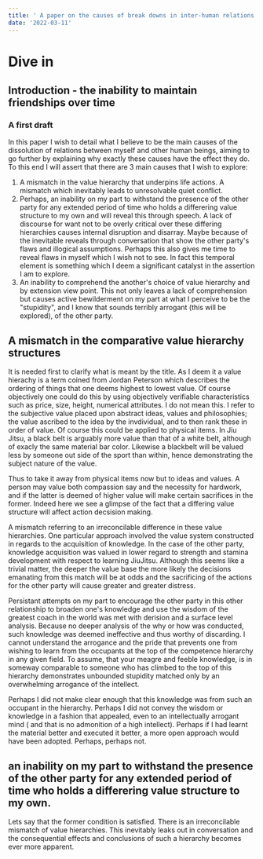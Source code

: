 ```yaml
---
title: ' A paper on the causes of break downs in inter-human relations '
date: '2022-03-11'
---
```


# Dive in

## Introduction - the inability to maintain friendships over time

### A first draft

In this paper I wish to detail what I believe to be the main causes of the
dissolution of relations between myself and other human beings, aiming to go
further by explaining why exactly these causes have the effect they do. To this
end I will assert that there are 3 main causes that I wish to explore:

1. A mismatch in the value hierarchy that underpins life actions. A mismatch
   which inevitably leads to unresolvable quiet conflict.
2. Perhaps, an inability on my part to withstand the presence of the other party
   for any extended period of time who holds a differering value structure to my
   own and will reveal this through speech. A lack of discourse for want not to
   be overly critical over these differing hierarchies causes internal
   disruption and disarray. Maybe because of the inevitable reveals through
   conversation that show the other party's flaws and illogical assumptions.
   Perhaps this also gives me time to reveal flaws in myself which I wish not to
   see. In fact this temporal element is something which I deem a significant
   catalyst in the assertion I am to explore.
3. An inability to comprehend the another's choice of value hierarchy and by
   extension view point. This not only leaves a lack of comprehension but causes
   active bewilderment on my part at what I perceive to be the "stupidity", and
   I know that sounds terribly arrogant (this will be explored), of the other
   party.

## A mismatch in the comparative value hierarchy structures

It is needed first to clarify what is meant by the title. As I deem it a value
hierachy is a term coined from Jordan Peterson which describes the ordering of
things that one deems highest to lowest value. Of course objectively one could
do this by using objectively verifiable characteristics such as price, size,
height, numerical attributes. I do not mean this. I refer to the subjective
value placed upon abstract ideas, values and philosophies; the value ascribed to
the idea by the invdividual, and to then rank these in order of value. Of course
this could be applied to physical items. In Jiu Jitsu, a black belt is arguably
more value than that of a white belt, although of exacly the same material bar
color. Likewise a blackbelt will be valued less by someone out side of the sport
than within, hence demonstrating the subject nature of the value.

Thus to take it away from physical items now but to ideas and values. A person
may value both compassion say and the necessity for hardwork, and if the latter
is deemed of higher value will make certain sacrifices in the former. Indeed
here we see a glimpse of the fact that a differing value structure will affect
action decsision making.

A mismatch referring to an irreconcilable difference in these value hierarchies.
One particular approach involved the value system constructed in regards to the
acquisition of knowledge. In the case of the other party, knowledge acquisition
was valued in lower regard to strength and stamina development with respect to
learning JiuJitsu. Although this seems like a trivial matter, the deeper the
value base the more likely the decisions emanating from this match will be at
odds and the sacrificing of the actions for the other party will cause greater
and greater distress.

Persistant attempts on my part to encourage the other party in this other
relationship to broaden one's knowledge and use the wisdom of the greatest coach
in the world was met with derision and a surface level analysis. Because no
deeper analysis of the why or how was conducted, such knowledge was deemed
ineffective and thus worthy of discarding. I cannot understand the arrogance and
the pride that prevents one from wishing to learn from the occupants at the top
of the competence hierarchy in any given field. To assume, that your meagre and
feeble knowledge, is in someway comparable to someone who has climbed to the top
of this hierarchy demonstrates unbounded stupidity matched only by an
overwhelming arrogance of the intellect.

Perhaps I did not make clear enough that this knowledge was from such an
occupant in the hierarchy. Perhaps I did not convey the wisdom or knowledge in a
fashion that appealed, even to an intellectually arrogant mind ( and that is no
admonition of a high intellect). Perhaps if I had learnt the material better and
executed it better, a more open approach would have been adopted. Perhaps,
perhaps not.

## an inability on my part to withstand the presence of the other party for any extended period of time who holds a differering value structure to my own.

Lets say that the former condition is satisfied. There is an irreconcilable
mismatch of value hierarchies. This inevitably leaks out in conversation and the
consequential effects and conclusions of such a hierarchy becomes ever more
apparent.
